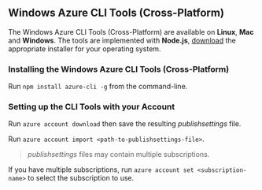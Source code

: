 ## Windows Azure CLI Tools (Cross-Platform)

The Windows Azure CLI Tools (Cross-Platform) are available on **Linux**, **Mac** and **Windows**. The tools are implemented with **Node.js**, [download](http://www.nodejs.org/download) the appropriate installer for your operating system.

### Installing the Windows Azure CLI Tools (Cross-Platform)

Run ```npm install azure-cli -g``` from the command-line.

### Setting up the CLI Tools with your Account

Run ```azure account download``` then save the resulting _publishsettings_ file.

Run ```azure account import <path-to-publishsettings-file>```.

> _publishsettings_ files may contain multiple subscriptions.

If you have multiple subscriptions, run ```azure account set <subscription-name>``` to select the subscription to use.